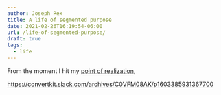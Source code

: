 ```yaml
---
author: Joseph Rex
title: A life of segmented purpose
date: 2021-02-26T16:19:54-06:00
url: /life-of-segmented-purpose/
draft: true
tags:
  - life
---
```

From the moment I hit my [point of realization][1],



[1]: /point-of-realization


https://convertkit.slack.com/archives/C0VFM08AK/p1603385931367700


